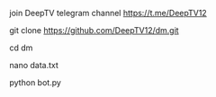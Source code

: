join DeepTV telegram channel
https://t.me/DeepTV12

git clone https://github.com/DeepTV12/dm.git

cd dm

nano data.txt

python bot.py
